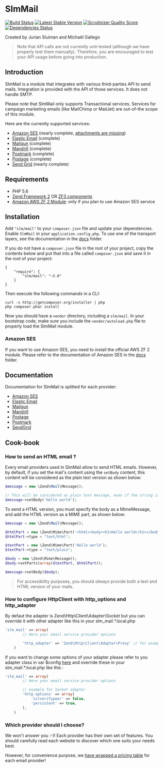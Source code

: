 SlmMail
=======

[![Build Status](https://travis-ci.org/juriansluiman/SlmMail.png?branch=amazon-ses-exceptions)](https://travis-ci.org/juriansluiman/SlmMail)
[![Latest Stable Version](https://poser.pugx.org/slm/mail/v/stable.png)](https://packagist.org/packages/slm/mail)
[![Scrutinizer Quality Score](https://scrutinizer-ci.com/g/juriansluiman/SlmMail/badges/quality-score.png?s=a9ce359ccf0362f8ffe6cff3644af2e065748eb0)](https://scrutinizer-ci.com/g/juriansluiman/SlmMail/)
[![Dependencies Status](https://d2xishtp1ojlk0.cloudfront.net/d/2834272)](http://depending.in/juriansluiman/SlmMail)

Created by Jurian Sluiman and Michaël Gallego

> Note that API calls are not currently unit-tested (although we have properly test them manually). Therefore, you
are encouraged to test your API usage before going into production.

Introduction
------------

SlmMail is a module that integrates with various third-parties API to send mails. Integration is provided with the
API of those services. It does not handle SMTP.

Please note that SlmMail only supports Transactional services. Services for campaign marketing emails (like MailChimp
or MailJet) are out-of-the scope of this module.

Here are the currently supported services:

* [Amazon SES](http://aws.amazon.com/ses) (nearly complete, [attachments are missing](https://github.com/juriansluiman/SlmMail/issues/44))
* [Elastic Email](http://elasticemail.com) (complete)
* [Mailgun](http://www.mailgun.com) (complete)
* [Mandrill](http://mandrill.com) (complete)
* [Postmark](https://postmarkapp.com) (complete)
* [Postage](http://postageapp.com) (complete)
* [Send Grid](http://sendgrid.com) (nearly complete)

Requirements
------------

* PHP 5.6
* [Zend Framework 2](https://github.com/zendframework/zf2) OR [ZF3 components](https://docs.zendframework.com/tutorials/)
* [Amazon AWS ZF 2 Module](https://github.com/aws/aws-sdk-php-zf2): only if you plan to use Amazon SES service

Installation
------------

Add `"slm/mail"` to your `composer.json` file and update your dependencies. Enable `SlmMail` in your
`application.config.php`. To use one of the transport layers, see the documentation in the [docs](https://github.com/juriansluiman/SlmMail/tree/master/docs) folder.

If you do not have a `composer.json` file in the root of your project, copy the contents below and put that into a
file called `composer.json` and save it in the root of your project:

```
{
    "require": {
        "slm/mail": "~2.0"
    }
}
```

Then execute the following commands in a CLI:

```
curl -s http://getcomposer.org/installer | php
php composer.phar install
```

Now you should have a `vendor` directory, including a `slm/mail`. In your bootstrap code, make sure
you include the `vendor/autoload.php` file to properly load the SlmMail module.

### Amazon SES

If you want to use Amazon SES, you need to install the official AWS ZF 2 module. Please refer to the documentation
of Amazon SES in the [docs](https://github.com/juriansluiman/SlmMail/tree/master/docs) folder.

Documentation
-------------

Documentation for SlmMail is splitted for each provider:

* [Amazon SES](/docs/Ses.md)
* [Elastic Email](/docs/ElasticEmail.md)
* [Mailgun](/docs/Mailgun.md)
* [Mandrill](/docs/Mandrill.md)
* [Postage](/docs/Postage.md)
* [Postmark](/docs/Postmark.md)
* [SendGrid](/docs/SendGrid.md)

Cook-book
---------

### How to send an HTML email ?

Every email providers used in SlmMail allow to send HTML emails. However, by default, if you set the mail's content
using the `setBody` content, this content will be considered as the plain text version as shown below:

```php
$message = new \Zend\Mail\Message();

// This will be considered as plain text message, even if the string is valid HTML code
$message->setBody('Hello world');
```

To send a HTML version, you must specify the body as a MimeMessage, and add the HTML version as a MIME part, as
shown below:

```php
$message = new \Zend\Mail\Message();

$htmlPart = new \Zend\Mime\Part('<html><body><h1>Hello world</h1></body></html>');
$htmlPart->type = "text/html";

$textPart = new \Zend\Mime\Part('Hello world');
$textPart->type = "text/plain";

$body = new \Zend\Mime\Message();
$body->setParts(array($textPart, $htmlPart));

$message->setBody($body);
```

> For accessibility purposes, you should *always* provide both a text and HTML version of your mails.

### How to configure HttpClient with http_options and http_adapter

By defaut the adapter is Zend\Http\Client\Adapter\Socket but you can override it with other adapter like this in your slm_mail.*.local.php

```php
'slm_mail' => array(
        // Here your email service provider options

        'http_adapter' => 'Zend\Http\Client\Adapter\Proxy' // for example
    )
```

If you want to change some options of your adapter please refer to you adapter class in var $config [here](https://github.com/zendframework/zf2/tree/master/library/Zend/Http/Client/Adapter) and override these in your slm_mail.*.local.php like this :

```php
'slm_mail' => array(
        // Here your email service provider options

        // example for Socket adapter
        'http_options' => array(
            'sslverifypeer' => false,
            'persistent' => true,
        ),
    )
```

### Which provider should I choose?

We won't answer you :-)! Each provider has their own set of features. You should carefully read each website
to discover which one suits your needs best.

However, for convenience purpose, we [have wrapped a pricing table](/docs/Pricing.md) for each email provider!

